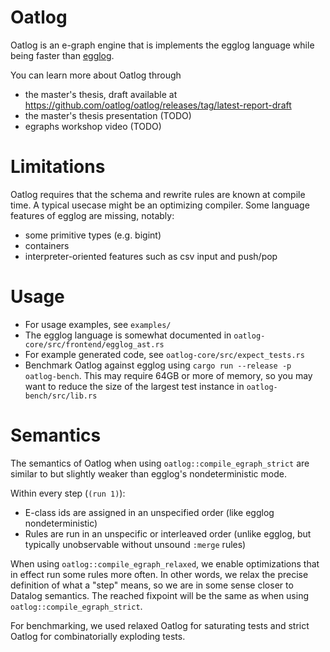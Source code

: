 # Oatlog

Oatlog is an e-graph engine that is implements the egglog language while being faster than [egglog](https://github.com/egraphs-good/egglog).

You can learn more about Oatlog through
* the master's thesis, draft available at https://github.com/oatlog/oatlog/releases/tag/latest-report-draft
* the master's thesis presentation (TODO)
* egraphs workshop video (TODO)

# Limitations

Oatlog requires that the schema and rewrite rules are known at compile time.
A typical usecase might be an optimizing compiler.
Some language features of egglog are missing, notably:

* some primitive types (e.g. bigint)
* containers
* interpreter-oriented features such as csv input and push/pop

# Usage

* For usage examples, see `examples/`
* The egglog language is somewhat documented in `oatlog-core/src/frontend/egglog_ast.rs`
* For example generated code, see `oatlog-core/src/expect_tests.rs`
* Benchmark Oatlog against egglog using `cargo run --release -p oatlog-bench`. This may require 64GB
  or more of memory, so you may want to reduce the size of the largest test instance in
  `oatlog-bench/src/lib.rs`

# Semantics

The semantics of Oatlog when using `oatlog::compile_egraph_strict` are similar to but slightly
weaker than egglog's nondeterministic mode.

Within every step (`(run 1)`):
* E-class ids are assigned in an unspecified order (like egglog nondeterministic)
* Rules are run in an unspecific or interleaved order (unlike egglog, but typically unobservable
  without unsound `:merge` rules)

When using `oatlog::compile_egraph_relaxed`, we enable optimizations that in effect run some rules more often.
In other words, we relax the precise definition of what a "step" means, so we are in some sense closer to Datalog semantics.
The reached fixpoint will be the same as when using `oatlog::compile_egraph_strict`.

For benchmarking, we used relaxed Oatlog for saturating tests and strict Oatlog for combinatorially
exploding tests.
